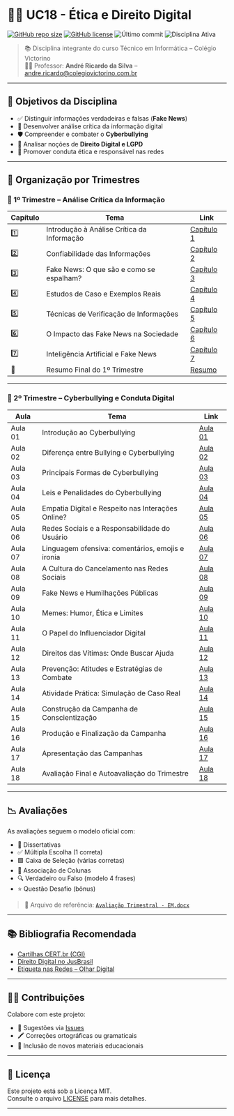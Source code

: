 # 👩‍⚖️ UC18 - Ética e Direito Digital

[![GitHub repo size](https://img.shields.io/github/repo-size/prof-andrericardo/uc18-etica_direito_digital?color=blue&style=flat-square)](https://github.com/prof-andrericardo/uc18-etica_direito_digital)
[![GitHub license](https://img.shields.io/github/license/prof-andrericardo/uc18-etica_direito_digital?color=green&style=flat-square)](LICENSE)
![Último commit](https://img.shields.io/github/last-commit/prof-andrericardo/uc18-etica_direito_digital?style=flat-square)
![Disciplina Ativa](https://img.shields.io/badge/status-1%C2%BA%20e%202%C2%BA%20trimestre%20concluídos-blueviolet?style=flat-square)

> 📚 Disciplina integrante do curso Técnico em Informática – Colégio Victorino  
> 👨‍🏫 Professor: **André Ricardo da Silva** – [andre.ricardo@colegiovictorino.com.br](mailto:andre.ricardo@colegiovictorino.com.br)

---

## 🌟 Objetivos da Disciplina

- ✅ Distinguir informações verdadeiras e falsas (**Fake News**)
- 🧠 Desenvolver análise crítica da informação digital
- 🛡️ Compreender e combater o **Cyberbullying**
- 📜 Analisar noções de **Direito Digital e LGPD**
- 🤝 Promover conduta ética e responsável nas redes

---

## 📂 Organização por Trimestres

### 📘 1º Trimestre – Análise Crítica da Informação

| Capítulo | Tema                                       | Link                                                                                     |
| -------- | ------------------------------------------ | ---------------------------------------------------------------------------------------- |
| 1️⃣       | Introdução à Análise Crítica da Informação | [Capítulo 1](<./1ºtrimestre/Capítulo 1 - Introdução à Análise Crítica da Informação.md>) |
| 2️⃣       | Confiabilidade das Informações             | [Capítulo 2](<./1ºtrimestre/Capítulo 2 - Confiabilidade das Informações.md>)             |
| 3️⃣       | Fake News: O que são e como se espalham?   | [Capítulo 3](<./1ºtrimestre/Capítulo 3 - Fake News: O que são e como se espalham?.md>)   |
| 4️⃣       | Estudos de Caso e Exemplos Reais           | [Capítulo 4](<./1ºtrimestre/Capítulo 4 - Estudos de Caso e Exemplos Reais.md>)           |
| 5️⃣       | Técnicas de Verificação de Informações     | [Capítulo 5](<./1ºtrimestre/Capítulo 5 - Técnicas de Verificação de Informações.md>)     |
| 6️⃣       | O Impacto das Fake News na Sociedade       | [Capítulo 6](<./1ºtrimestre/Capítulo 6 - O Impacto das Fake News na Sociedade.md>)       |
| 7️⃣       | Inteligência Artificial e Fake News        | [Capítulo 7](<./1ºtrimestre/Capítulo 7 - Inteligência Artificial e Fake News.md>)        |
| 📄       | Resumo Final do 1º Trimestre               | [Resumo](<./1ºtrimestre/Resumo Final do 1º Trimestre.md>)                                |

---

### 💬 2º Trimestre – Cyberbullying e Conduta Digital

| Aula    | Tema                                              | Link                                                                                                         |
| ------- | ------------------------------------------------- | ------------------------------------------------------------------------------------------------------------ |
| Aula 01 | Introdução ao Cyberbullying                       | [Aula 01](<./2ºtrimestre/Aula 01 - Introdução ao Cyberbullying.md>)                                          |
| Aula 02 | Diferença entre Bullying e Cyberbullying          | [Aula 02](<./2ºtrimestre/Aula 02 - Diferença entre Bullying e Cyberbullying.md>)                             |
| Aula 03 | Principais Formas de Cyberbullying                | [Aula 03](<./2ºtrimestre/Aula 03 - Principais Formas de Cyberbullying.md>)                                   |
| Aula 04 | Leis e Penalidades do Cyberbullying               | [Aula 04](<./2ºtrimestre/Aula 04 - Leis e Penalidades do Cyberbullying.md>)                                  |
| Aula 05 | Empatia Digital e Respeito nas Interações Online? | [Aula 05](<./2ºtrimestre/Aula 05 - Empatia Digital e Respeito nas Interações Online?.md>)                    |
| Aula 06 | Redes Sociais e a Responsabilidade do Usuário     | [Aula 06](<./2ºtrimestre/Aula 06 - Redes Sociais e a Responsabilidade do Usuário.md>)                        |
| Aula 07 | Linguagem ofensiva: comentários, emojis e ironia  | [Aula 07](<./2ºtrimestre/Aula 07 - Linguagem ofensiva: comentários, emojis e ironia no ambiente digital.md>) |
| Aula 08 | A Cultura do Cancelamento nas Redes Sociais       | [Aula 08](<./2ºtrimestre/Aula 08 - A Cultura do Cancelamento nas Redes Sociais.md>)                          |
| Aula 09 | Fake News e Humilhações Públicas                  | [Aula 09](<./2ºtrimestre/Aula 09 - Fake News e Humilhações Públicas.md>)                                     |
| Aula 10 | Memes: Humor, Ética e Limites                     | [Aula 10](<./2ºtrimestre/Aula 10 - Memes: Humor, Ética e Limites.md>)                                        |
| Aula 11 | O Papel do Influenciador Digital                  | [Aula 11](<./2ºtrimestre/Aula 11 - O Papel do Influenciador Digital.md>)                                     |
| Aula 12 | Direitos das Vítimas: Onde Buscar Ajuda           | [Aula 12](<./2ºtrimestre/Aula 12 - Direitos das Vítimas: Onde Buscar Ajuda.md>)                              |
| Aula 13 | Prevenção: Atitudes e Estratégias de Combate      | [Aula 13](<./2ºtrimestre/Aula 13 - Prevenção: Atitudes e Estratégias de Combate ao Cyberbullying.md>)        |
| Aula 14 | Atividade Prática: Simulação de Caso Real         | [Aula 14](<./2ºtrimestre/Aula 14 - Atividade Prática: Simulação de Caso Real.md>)                            |
| Aula 15 | Construção da Campanha de Conscientização         | [Aula 15](<./2ºtrimestre/Aula 15 - Construção da Campanha de Conscientização Digital.md>)                    |
| Aula 16 | Produção e Finalização da Campanha                | [Aula 16](<./2ºtrimestre/Aula 16 - Produção e Finalização da Campanha de Conscientização Digital.md>)        |
| Aula 17 | Apresentação das Campanhas                        | [Aula 17](<./2ºtrimestre/Aula 17 - Apresentação das Campanhas e Avaliação Coletiva.md>)                      |
| Aula 18 | Avaliação Final e Autoavaliação do Trimestre      | [Aula 18](<./2ºtrimestre/Aula 18 - Avaliação Final e Autoavaliação do Trimestre.md>)                         |

---

## 📉 Avaliações

As avaliações seguem o modelo oficial com:

- 🧠 Dissertativas
- ✅ Múltipla Escolha (1 correta)
- 🟩 Caixa de Seleção (várias corretas)
- 🔄 Associação de Colunas
- 🔍 Verdadeiro ou Falso (modelo 4 frases)
- ⭐ Questão Desafio (bônus)

> 📄 Arquivo de referência: [`Avaliação Trimestral - EM.docx`](<./avaliacoes/Avaliacao Trimestral - EM.docx>)

---

## 📚 Bibliografia Recomendada

- [Cartilhas CERT.br (CGI)](https://cartilha.cert.br/)
- [Direito Digital no JusBrasil](https://diogoprestes.jusbrasil.com.br/artigos/252818928/o-que-e-direito-digital)
- [Etiqueta nas Redes – Olhar Digital](https://olhardigital.com.br/noticia/etiqueta-nas-redes-sociais-o-que-devemos-e-nao-devemos-fazer-no-convivio-virtual/22569)

---

## 🧑‍💼 Contribuições

Colabore com este projeto:

- 💬 Sugestões via [Issues](https://github.com/prof-andrericardo/uc18-etica_direito_digital/issues)
- 🖍️ Correções ortográficas ou gramaticais
- 📂 Inclusão de novos materiais educacionais

---

## 📝 Licença

Este projeto está sob a Licença MIT.  
Consulte o arquivo [LICENSE](./LICENSE) para mais detalhes.

---
